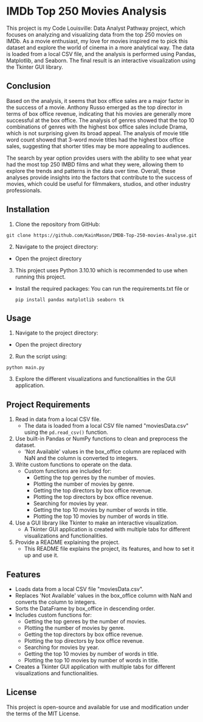 # IMDb Top 250 Movies Analysis

This project is my Code Louisville: Data Analyst Pathway project, which focuses on analyzing and visualizing data from the top 250 movies on IMDb. As a movie enthusiast, my love for movies inspired me to pick this dataset and explore the world of cinema in a more analytical way. The data is loaded from a local CSV file, and the analysis is performed using Pandas, Matplotlib, and Seaborn. The final result is an interactive visualization using the Tkinter GUI library.

## Conclusion

Based on the analysis, it seems that box office sales are a major factor in the success of a movie. Anthony Russo emerged as the top director in terms of box office revenue, indicating that his movies are generally more successful at the box office. The analysis of genres showed that the top 10 combinations of genres with the highest box office sales include Drama, which is not surprising given its broad appeal. The analysis of movie title word count showed that 3-word movie titles had the highest box office sales, suggesting that shorter titles may be more appealing to audiences.

The search by year option provides users with the ability to see what year had the most top 250 IMBD films and what they were, allowing them to explore the trends and patterns in the data over time. Overall, these analyses provide insights into the factors that contribute to the success of movies, which could be useful for filmmakers, studios, and other industry professionals.
## Installation

1. Clone the repository from GitHub:
  ```
git clone https://github.com/KainMason/IMDB-Top-250-movies-Analyse.git
  ```
2. Navigate to the project directory:
- Open the project directory
3. This project uses Python 3.10.10 which is recommended to use when running this project.
- Install the required packages: You can run the requirements.txt file or 
  ```
  pip install pandas matplotlib seaborn tk
  ```

## Usage

1. Navigate to the project directory:
- Open the project directory
2. Run the script using:
```
python main.py
```
3. Explore the different visualizations and functionalities in the GUI application.
## Project Requirements

1. Read in data from a local CSV file.
   - The data is loaded from a local CSV file named "moviesData.csv" using the `pd.read_csv()` function.
2. Use built-in Pandas or NumPy functions to clean and preprocess the dataset.
   - 'Not Available' values in the box_office column are replaced with NaN and the column is converted to integers.
3. Write custom functions to operate on the data.
   - Custom functions are included for:
     - Getting the top genres by the number of movies.
     - Plotting the number of movies by genre.
     - Getting the top directors by box office revenue.
     - Plotting the top directors by box office revenue.
     - Searching for movies by year.
     - Getting the top 10 movies by number of words in title.
     - Plotting the top 10 movies by number of words in title.
4. Use a GUI library like Tkinter to make an interactive visualization.
   - A Tkinter GUI application is created with multiple tabs for different visualizations and functionalities.
5. Provide a README explaining the project.
   - This README file explains the project, its features, and how to set it up and use it.

## Features

- Loads data from a local CSV file "moviesData.csv".
- Replaces 'Not Available' values in the box_office column with NaN and converts the column to integers.
- Sorts the DataFrame by box_office in descending order.
- Includes custom functions for:
  - Getting the top genres by the number of movies.
  - Plotting the number of movies by genre.
  - Getting the top directors by box office revenue.
  - Plotting the top directors by box office revenue.
  - Searching for movies by year.
  - Getting the top 10 movies by number of words in title.
  - Plotting the top 10 movies by number of words in title.
- Creates a Tkinter GUI application with multiple tabs for different visualizations and functionalities.

## License

This project is open-source and available for use and modification under the terms of the MIT License.

